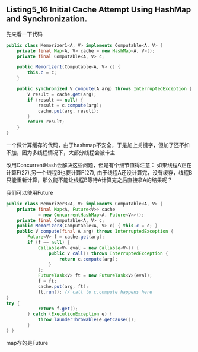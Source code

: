 ## Listing5_16 Initial Cache Attempt Using HashMap and Synchronization.

先来看一下代码

```java
public class Memorizer1<A, V> implements Computable<A, V> {
    private final Map<A, V> cache = new HashMap<A, V>();
    private final Computable<A, V> c;

    public Memorizer1(Computable<A, V> c) {
        this.c = c;
    }

    public synchronized V compute(A arg) throws InterruptedException {
        V result = cache.get(arg);
        if (result == null) {
            result = c.compute(arg);
            cache.put(arg, result);
        }
        return result;
    }
}
```

一个做计算缓存的代码，由于hashmap不安全，于是加上关键字，但加了还不如不加，因为多线程情况下，大部分线程会被卡主

改用ConcurrentHash会解决这些问题，但是有个细节值得注意：
如果线程A正在计算F(27),另一个线程B也要计算F(27), 由于线程A还没计算完，没有缓存，线程B只能重新计算，那么能不能让线程B等待A计算完之后直接拿A的结果呢？

我们可以使用Future
```java
public class Memorizer3<A, V> implements Computable<A, V> {
    private final Map<A, Future<V>> cache
            = new ConcurrentHashMap<A, Future<V>>();
    private final Computable<A, V> c;
    public Memorizer3(Computable<A, V> c) { this.c = c; }
    public V compute(final A arg) throws InterruptedException {
        Future<V> f = cache.get(arg);
        if (f == null) {
            Callable<V> eval = new Callable<V>() {
                public V call() throws InterruptedException {
                    return c.compute(arg);
                }
            };
            FutureTask<V> ft = new FutureTask<V>(eval);
            f = ft;
            cache.put(arg, ft);
            ft.run(); // call to c.compute happens here
}
try {
            return f.get();
        } catch (ExecutionException e) {
            throw launderThrowable(e.getCause());
        }
} }
```

map存的是Future